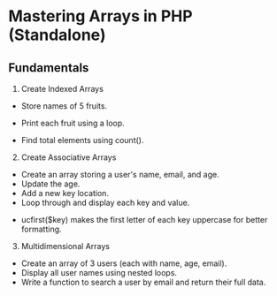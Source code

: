 # Mastering Arrays in PHP (Standalone)

## Fundamentals

1. Create Indexed Arrays 

- Store names of 5 fruits.

- Print each fruit using a loop.

- Find total elements using count().

2. Create Associative Arrays

- Create an array storing a user's name, email, and age.
- Update the age.
- Add a new key location.
- Loop through and display each key and value.

* ucfirst($key) makes the first letter of each key uppercase for better formatting.

3. Multidimensional Arrays

- Create an array of 3 users (each with name, age, email).
- Display all user names using nested loops.
- Write a function to search a user by email and return their full data.